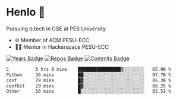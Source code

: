 
# Henlo 🌊

Pursuing b.tech in CSE at PES University

 - 🌐 Member of ACM PESU-ECC
 - 👨‍💻 Mentor in Hackerspace PESU-ECC

 [![Years Badge](https://badges.pufler.dev/years/bwaklog)](https://badges.pufler.dev) 
 [![Repos Badge](https://badges.pufler.dev/repos/bwaklog)](https://badges.pufler.dev)
 [![Commits Badge](https://badges.pufler.dev/commits/monthly/bwaklog)](https://badges.pufler.dev)

<!--START_SECTION:waka-->

```txt
C          5 hrs 8 mins    ████████████████▒░░░░░░░░   65.90 %
Python     36 mins         ██░░░░░░░░░░░░░░░░░░░░░░░   07.70 %
conf       29 mins         █▓░░░░░░░░░░░░░░░░░░░░░░░   06.30 %
confkit    29 mins         █▓░░░░░░░░░░░░░░░░░░░░░░░   06.25 %
Other      16 mins         █░░░░░░░░░░░░░░░░░░░░░░░░   03.53 %
```

<!--END_SECTION:waka-->
